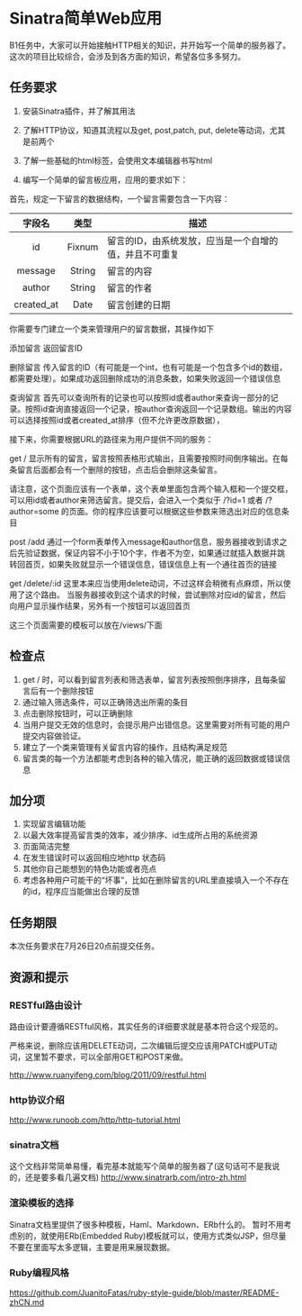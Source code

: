 # Sinatra简单Web应用

B1任务中，大家可以开始接触HTTP相关的知识，并开始写一个简单的服务器了。这次的项目比较综合，会涉及到各方面的知识，希望各位多多努力。

## 任务要求

1. 安装Sinatra插件，并了解其用法

2. 了解HTTP协议，知道其流程以及get, post,patch, put, delete等动词，尤其是前两个

3. 了解一些基础的html标签，会使用文本编辑器书写html

4. 编写一个简单的留言板应用，应用的要求如下：

首先，规定一下留言的数据结构，一个留言需要包含一下内容：

|字段名    |类型  |描述|
|:--------:|:----:|----|
|id        |Fixnum|留言的ID，由系统发放，应当是一个自增的值，并且不可重复|
|message   |String|留言的内容|
|author    |String|留言的作者|
|created_at|Date  |留言创建的日期|

你需要专门建立一个类来管理用户的留言数据，其操作如下

添加留言 返回留言ID

删除留言  传入留言的ID（有可能是一个int，也有可能是一个包含多个id的数组，都需要处理）。如果成功返回删除成功的消息条数，如果失败返回一个错误信息

查询留言  首先可以查询所有的记录也可以按照id或者author来查询一部分的记录。按照id查询直接返回一个记录，按author查询返回一个记录数组。输出的内容可以选择按照id或者created_at排序（但不允许更改原数据），

接下来，你需要根据URL的路径来为用户提供不同的服务：

get /
显示所有的留言，留言按照表格形式输出，且需要按照时间倒序输出。在每条留言后面都会有一个删除的按钮，点击后会删除这条留言。

请注意，这个页面应该有一个表单，这个表单里面包含两个输入框和一个提交框，可以用id或者author来筛选留言。提交后，会进入一个类似于 /?id=1 或者 /?author=some 的页面。你的程序应该要可以根据这些参数来筛选出对应的信息条目

post /add
通过一个form表单传入message和author信息，服务器接收到请求之后先验证数据，保证内容不小于10个字，作者不为空，如果通过就插入数据并跳转回首页，如果失败就显示一个错误信息，错误信息上有一个通往首页的链接

get /delete/:id
这里本来应当使用delete动词，不过这样会稍微有点麻烦，所以使用了这个路由。
当服务器接收到这个请求的时候，尝试删除对应id的留言，然后向用户显示操作结果，另外有一个按钮可以返回首页

这三个页面需要的模板可以放在/views/下面

## 检查点

1. get / 时，可以看到留言列表和筛选表单，留言列表按照倒序排序，且每条留言后有一个删除按钮
2. 通过输入筛选条件，可以正确筛选出所需的条目
3. 点击删除按钮时，可以正确删除
4. 当用户提交无效的信息时，会提示用户出错信息。这里需要对所有可能的用户提交内容做验证。
5. 建立了一个类来管理有关留言内容的操作，且结构满足规范
6. 留言类的每一个方法都能考虑到各种的输入情况，能正确的返回数据或错误信息


## 加分项

1. 实现留言编辑功能
2. 以最大效率提高留言类的效率，减少排序、id生成所占用的系统资源
3. 页面简洁完整
4. 在发生错误时可以返回相应地http 状态码
5. 其他你自己能想到的特色功能或者亮点
6. 考虑各种用户可能干的“坏事”，比如在删除留言的URL里直接填入一个不存在的id，程序应当能做出合理的反馈

## 任务期限

本次任务要求在7月26日20点前提交任务。

## 资源和提示

### RESTful路由设计

路由设计要遵循RESTful风格，其实任务的详细要求就是基本符合这个规范的。

严格来说，删除应该用DELETE动词，二次编辑后提交应该用PATCH或PUT动词，这里暂不要求，可以全部用GET和POST来做。

http://www.ruanyifeng.com/blog/2011/09/restful.html

### http协议介绍

http://www.runoob.com/http/http-tutorial.html

### sinatra文档

这个文档非常简单易懂，看完基本就能写个简单的服务器了(这句话可不是我说的，还是要多看几遍文档)
http://www.sinatrarb.com/intro-zh.html

### 渲染模板的选择

Sinatra文档里提供了很多种模板，Haml、Markdown、ERb什么的。
暂时不用考虑别的，就使用ERb(Embedded Ruby)模板就可以，使用方式类似JSP，但尽量不要在里面写太多逻辑，主要是用来展现数据。

### Ruby编程风格

https://github.com/JuanitoFatas/ruby-style-guide/blob/master/README-zhCN.md
